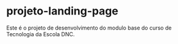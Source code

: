# projeto-landing-page
Este é o projeto de desenvolvimento do modulo base do curso de Tecnologia da Escola DNC.
